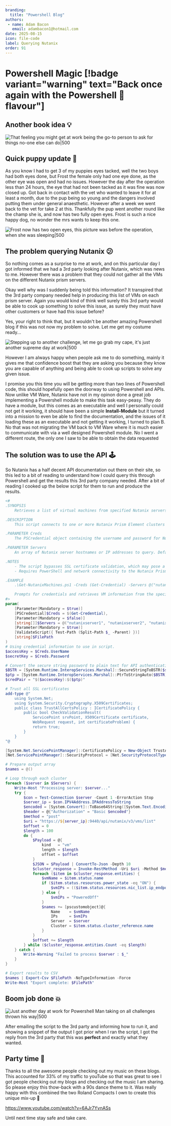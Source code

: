 ```yaml
---
branding:
  title: "Powershell Blog"
authors:
 - name: Adam Bacon
   email: adambacon1@hotmail.com
date: 2025-08-15
icon: file-code
label: Querying Nutanix
order: 91
---
```

# Powershell Magic [!badge variant="warning" text="Back once again with the Powershell :bacon: flavour"]

## Another book idea :bulb:

![That feeling you might get at work being the go-to person to ask for things no-one else can do|500](/images/workload.png)

## Quick puppy update :dog:

As you know I had to get 3 of my puppies eyes tacked, well the two boys had both eyes done, but Frost the female only had one eye done, as the other eye was open and had no issues. However the day after the operation less than 24 hours, the eye that had not been tacked as it was fine was now closed up. Got back in contact with the vet who wanted to leave it for at least a month, due to the pup being so young and the dangers involved putting them under general anaesthetic. However after a week we went back to the vet for take 2 at this. Thankfully the pup went another round like the champ she is, and now has two fully open eyes. Frost is such a nice happy dog, no wonder the mrs wants to keep this one.

![Frost now has two open eyes, this picture was before the operation, when she was sleeping|500](/images/frost.jpg)


## The problem querying Nutanix :confused:

So nothing comes as a surprise to me at work, and on this particular day I got informed that we had a 3rd party looking after Nutanix, which was news to me. However there was a problem that they could not gather all the VMs on the different Nutanix prism servers. 

Okay well why was I suddenly being told this information? It transpired that the 3rd party company needed help in producing this list of VMs on each prism server.  Again you would kind of think well surely this 3rd party would be able to cook up something to solve this issue, as surely they must have other customers or have had this issue before?

Yes, your right to think that, but it wouldn't be another amazing Powershell blog if this was not now my problem to solve.  Let me get my costume ready...

![Stepping up to another challenge, let me go grab my cape, it's just another supreme day at work|500](/images/Supreme.png)

However I am always happy when people ask me to do something, mainly it gives me that confidence boost that they are asking you because they know you are capable of anything and being able to cook up scripts to solve any given issue.

I promise you this time you will be getting more than two lines of Powershell code, this should hopefully open the doorway to using Powershell and APIs. Now unlike VM Ware, Nutanix have not in my opinon done a great job implementing a Powershell module to make this task easy-peasy.  They do have a module, but this comes as an executable and well I personally could not get it working, it should have been a simple **Install-Module** but it turned into a mission to even be able to find the documentation, and the issues of it loading these as an executable and not getting it working, I turned to plan B. No that was not migrating the VM back to VM Ware where it is much easier to communicate with via a well designed Powershell module. No I went a different route, the only one I saw to be able to obtain the data requested

## The solution was to use the API :joystick:

So Nutanix has a half decent API documentation out there on their site, so this led to a bit of reading to understand how I could query this through Powershell and get the results this 3rd party company needed. After a bit of reading I cooked up the below script for them to run and produce the results.

```ps1 #
<#
.SYNOPSIS
    Retrieves a list of virtual machines from specified Nutanix servers and exports their details to a CSV file.

.DESCRIPTION
    This script connects to one or more Nutanix Prism Element clusters using provided credentials, retrieves information about virtual machines (VMs), and exports the VM names, IP addresses, and server names to a CSV file. It bypasses SSL certificate validation for API requests and supports multiple servers.

.PARAMETER Creds
    The PSCredential object containing the username and password for Nutanix API authentication. If not provided, prompts for credentials.

.PARAMETER Servers
    An array of Nutanix server hostnames or IP addresses to query. Defaults to a predefined list of five servers.

.NOTES
    - The script bypasses SSL certificate validation, which may pose a security risk in production environments.
    - Requires PowerShell and network connectivity to the Nutanix Prism Element clusters.

.EXAMPLE
    .\Get-NutanixMachines.ps1 -Creds (Get-Credential) -Servers @("nutanixserver1", "nutanixserver2") -FilePath C:\Temp\NutanixVMs.csv

    Prompts for credentials and retrieves VM information from the specified Nutanix servers.
#>
param(
    [Parameter(Mandatory = $true)]
    [PSCredential]$Creds = $(Get-Credential),
    [Parameter(Mandatory = $false)]
    [string[]]$Servers = @("nutanixserver1", "nutanixserver2", "nutanixserver3")
    [Parameter(Mandatory = $true)]
    [ValidateScript({ Test-Path (Split-Path $_ -Parent) })]
    [string]$FilePath
)
# Using credential information to use in script.
$accessKey = $Creds.UserName
$secretKey = $Creds.Password

# Convert the secure string password to plain text for API authentication
$BSTR = [System.Runtime.InteropServices.Marshal]::SecureStringToBSTR($secretKey)
$ptp = [System.Runtime.InteropServices.Marshal]::PtrToStringAuto($BSTR)
$credPair = "$($accessKey):$($ptp)"

# Trust all SSL certificates
add-type @"
    using System.Net;
    using System.Security.Cryptography.X509Certificates;
    public class TrustAllCertsPolicy : ICertificatePolicy {
        public bool CheckValidationResult(
            ServicePoint srvPoint, X509Certificate certificate,
            WebRequest request, int certificateProblem) {
            return true;
        }
    }
"@

[System.Net.ServicePointManager]::CertificatePolicy = New-Object TrustAllCertsPolicy
[Net.ServicePointManager]::SecurityProtocol = [Net.SecurityProtocolType]::Tls12

# Prepare output array
$names = @()

# Loop through each cluster
foreach ($server in $Servers) {
    Write-Host "Processing server: $server..."
    try {
        $con = Test-Connection $server -Count 1 -ErrorAction Stop
        $server_ip = $con.IPV4Address.IPAddressToString
        $encoded = [System.Convert]::ToBase64String([System.Text.Encoding]::ASCII.GetBytes($credPair))
        $header = @{"Authorization" = "Basic $encoded"}
        $method = "post"
        $uri = "https://${server_ip}:9440/api/nutanix/v3/vms/list"
        $offset = 0
        $length = 100
        do {
            $Payload = @{
                kind   = "vm"
                length = $length
                offset = $offset
            }
            $JSON = $Payload | ConvertTo-Json -Depth 10
            $cluster_response = Invoke-RestMethod -Uri $uri -Method $method -Body $JSON -ContentType 'application/json' -Headers $header
            foreach ($item in $cluster_response.entities) {
                $vmName = $item.status.name
                if ($item.status.resources.power_state -eq "ON") {
                    $vmIPs = (($item.status.resources.nic_list.ip_endpoint_list.ip) -replace "{|}", "") -join "-"
                } else {
                    $vmIPs = "PoweredOff"
                }
                $names += [pscustomobject]@{
                    Name    = $vmName
                    IPs     = $vmIPs
                    Server  = $server
                    Cluster = $item.status.cluster_reference.name
                }
            }
            $offset += $length
        } while ($cluster_response.entities.Count -eq $length)
    } catch {
        Write-Warning "Failed to process $server : $_"
    }
}

# Export results to CSV
$names | Export-Csv $FilePath -NoTypeInformation -Force
Write-Host "Export complete: $FilePath"
```

## Boom job done :boom:

![Just another day at work for Powershell Man taking on all challenges thrown his way|500](/images/PowershellMan.png)

After emailing the script to the 3rd party and informing how to run it, and showing a snippet of the output I got prior when I ran the script, I got the reply from the 3rd party that this was **perfect** and exactly what they wanted. 

## Party time :musical_keyboard:

Thanks to all the awesome people checking out my music on these blogs.  This accounted for 33% of my traffic to youTube so that was great to see I got people checking out my blogs and checking out the music I am sharing. So please enjoy this thow-back with a 90s dance theme to it. Was really happy with this combined the two Roland Compacts I own to create this unique mix-up :musical_note:

https://www.youtube.com/watch?v=6AJr7YvnASs

Until next time stay safe and take care.

